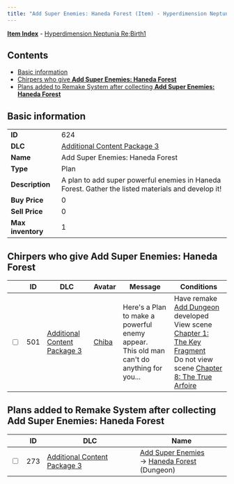 ```yaml
---
title: "Add Super Enemies: Haneda Forest (Item) - Hyperdimension Neptunia Re;Birth1"
---
```


[**Item Index**](/neptunia/rb1/item/index.html) - [Hyperdimension Neptunia Re;Birth1](/neptunia/rb1)

## Contents

- [Basic information](#basic-information)
- [Chirpers who give **Add Super Enemies: Haneda Forest**](#chirpers-who-give-add-super-enemies-haneda-forest)
- [Plans added to Remake System after collecting **Add Super Enemies: Haneda Forest**](#plans-added-to-remake-system-after-collecting-add-super-enemies-haneda-forest)

## Basic information

|   |   |
| -- | -- |
| **ID** | 624 |
| **DLC** | [Additional Content Package 3](/neptunia/rb1/dlc/12-pack3.html) |
| **Name** | Add Super Enemies: Haneda Forest |
| **Type** | Plan |
| **Description** | A plan to add super powerful enemies in Haneda Forest. Gather the listed materials and develop it! |
| **Buy Price** | 0 |
| **Sell Price** | 0 |
| **Max inventory** | 1 |

## Chirpers who give **Add Super Enemies: Haneda Forest**

|    | ID | DLC | Avatar | Message | Conditions |
| -- | -- | --- | ------ | ------- | ---------- |
| <input type="checkbox" id="rb1-chirper-event-12-501" class="trackbox" /> | 501 | [Additional Content Package 3](/neptunia/rb1/dlc/12-pack3.html) | [Chiba](/neptunia/rb1/avatar/1-219-chiba.html) | Here's a Plan to make a powerful enemy appear.<br />This old man can't do anything for you... | Have remake [Add Dungeon](/neptunia/rb1/remake/12-226-add-dungeon.html) developed<br />View scene [Chapter 1: The Key Fragment](/neptunia/rb1/scene/1-117-chapter-1-the-key-fragment.html)<br />Do not view scene [Chapter 8: The True Arfoire](/neptunia/rb1/scene/1-807-chapter-8-the-true-arfoire.html) |

## Plans added to Remake System after collecting **Add Super Enemies: Haneda Forest**

|    | ID | DLC | Name |
| -- | -- | --- | ---- |
| <input type="checkbox" id="rb1-remake-12-273" class="trackbox" /> | 273 | [Additional Content Package 3](/neptunia/rb1/dlc/12-pack3.html) | [Add Super Enemies](/neptunia/rb1/remake/12-273-add-super-enemies.html)<br />→ [Haneda Forest](/neptunia/rb1/dungeon/12-125-haneda-forest.html) (Dungeon) |